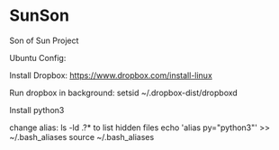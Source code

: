 # SunSon
Son of Sun Project

Ubuntu Config:

Install Dropbox: https://www.dropbox.com/install-linux 

Run dropbox in background: setsid ~/.dropbox-dist/dropboxd


Install python3

change alias: ls -ld .?*  to list hidden files
echo 'alias py="python3"' >> ~/.bash_aliases
source ~/.bash_aliases
